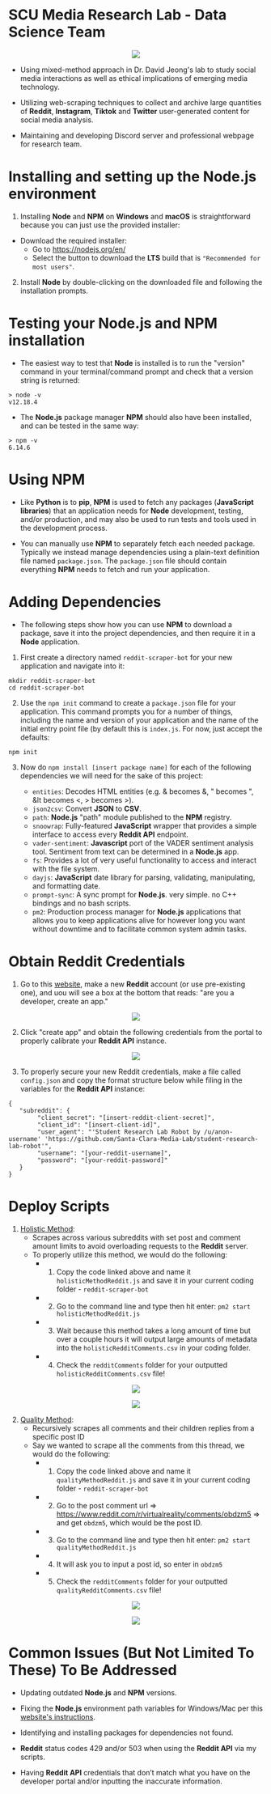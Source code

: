 # SCU Media Research Lab - Data Science Team

<p align="center">
  <img src="https://github.com/Santa-Clara-Media-Lab/student-research-lab-robot/blob/main/assets/educord.png?raw=true">
</p>

- Using mixed-method approach in Dr. David Jeong's lab to study social media interactions as well as ethical implications of emerging media technology.

- Utilizing web-scraping techniques to collect and archive large quantities of **Reddit**, **Instagram**, **Tiktok** and **Twitter** user-generated content for social media analysis.

- Maintaining and developing Discord server and professional webpage for research team.

# Installing and setting up the Node.js environment

1. Installing **Node** and **NPM** on **Windows** and **macOS** is straightforward because you can just use the provided installer:
  - Download the required installer:
    - Go to https://nodejs.org/en/
    - Select the button to download the **LTS** build that is `"Recommended for most users"`.

2. Install **Node** by double-clicking on the downloaded file and following the installation prompts.

# Testing your Node.js and NPM installation

- The easiest way to test that **Node** is installed is to run the "version" command in your terminal/command prompt and check that a version string is returned:

```
> node -v
v12.18.4
```

- The **Node.js** package manager **NPM** should also have been installed, and can be tested in the same way:

```
> npm -v
6.14.6
```

# Using NPM

- Like **Python** is to **pip**, **NPM** is used to fetch any packages (**JavaScript libraries**) that an application needs for **Node** development, testing, and/or production, and may also be used to run tests and tools used in the development process. 

- You can manually use **NPM** to separately fetch each needed package. Typically we instead manage dependencies using a plain-text definition file named `package.json`. The `package.json` file should contain everything **NPM** needs to fetch and run your application.

# Adding Dependencies

- The following steps show how you can use **NPM** to download a package, save it into the project dependencies, and then require it in a **Node** application.

1. First create a directory named `reddit-scraper-bot` for your new application and navigate into it:

```
mkdir reddit-scraper-bot
cd reddit-scraper-bot
```

2. Use the `npm init` command to create a `package.json` file for your application. This command prompts you for a number of things, including the name and version of your application and the name of the initial entry point file (by default this is `index.js`. For now, just accept the defaults:

```
npm init
```

3. Now do `npm install [insert package name]` for each of the following dependencies we will need for the sake of this project: 

   - `entities`: Decodes HTML entities (e.g. &amp; becomes &, &quot; becomes ", &lt becomes <, &gt; becomes >).
   - `json2csv`: Convert **JSON** to **CSV**.
   - `path`: **Node.js** "path" module published to the **NPM** registry.
   - `snoowrap`: Fully-featured **JavaScript** wrapper that provides a simple interface to access every **Reddit API** endpoint.
   - `vader-sentiment`: **Javascript** port of the VADER sentiment analysis tool. Sentiment from text can be determined in a **Node.js** app.
   - `fs`: Provides a lot of very useful functionality to access and interact with the file system.
   - `dayjs`: **JavaScript** date library for parsing, validating, manipulating, and formatting date.
   - `prompt-sync`: A sync prompt for **Node.js**. very simple. no C++ bindings and no bash scripts. 
   - `pm2`: Production process manager for **Node.js** applications that allows you to keep applications alive for however long you want without downtime and to facilitate common system admin tasks.

# Obtain Reddit Credentials

1. Go to this [website](https://www.reddit.com/prefs/apps), make a new **Reddit** account (or use pre-existing one), and uou will see a box at the bottom that reads: "are you a developer, create an app." 

<p align="center">
  <img src="https://user-images.githubusercontent.com/42426861/127065682-39207003-91d0-44e4-98a6-c37581960731.png">
</p>

2. Click "create app" and obtain the following credentials from the portal to properly calibrate your **Reddit API** instance.

<p align="center">
  <img src="https://user-images.githubusercontent.com/42426861/127066287-6f9d89c1-1e47-447e-b181-5b7cc1d05eb4.png">
</p>

3. To properly secure your new Reddit credentials, make a file called `config.json` and copy the format structure below while filing in the variables for the **Reddit API** instance:

```
{
   "subreddit": {
        "client_secret": "[insert-reddit-client-secret]",
        "client_id": "[insert-client-id]",
        "user_agent": "'Student Research Lab Robot by /u/anon-username' 'https://github.com/Santa-Clara-Media-Lab/student-research-lab-robot'",
        "username": "[your-reddit-username]",
        "password": "[your-reddit-password]"
   } 
} 
```

# Deploy Scripts

1. [Holistic Method](https://hastebin.com/simokojaje.js): 
   - Scrapes across various subreddits with set post and comment amount limits to avoid overloading requests to the **Reddit** server.
   - To properly utilize this method, we would do the following:
     - 1. Copy the code linked above and name it `holisticMethodReddit.js` and save it in your current coding folder - `reddit-scraper-bot`
     - 2. Go to the command line and type then hit enter: `pm2 start holisticMethodReddit.js`
     - 3. Wait because this method takes a long amount of time but over a couple hours it will output large amounts of metadata into the `holisticRedditComments.csv` in your coding folder.
     - 4. Check the `redditComments` folder for your outputted `holisticRedditComments.csv` file!

<p align="center"> 
  <img src="https://user-images.githubusercontent.com/42426861/127064469-62a95cdd-c1d9-41ed-9192-89478ff7c72a.png">
</p>

<p align="center"> 
  <img src="https://user-images.githubusercontent.com/42426861/127064502-4af7b6b1-0055-4cd6-b718-9f9be7f9a9df.png">
</p>

2. [Quality Method](https://hastebin.com/ikizakuxur.js): 
   - Recursively scrapes all comments and their children replies from a specific post ID
   - Say we wanted to scrape all the comments from this thread, we would do the following:
     - 1. Copy the code linked above and name it `qualityMethodReddit.js` and save it in your current coding folder - `reddit-scraper-bot`
     - 2. Go to the post comment url => https://www.reddit.com/r/virtualreality/comments/obdzm5 => and get `obdzm5`, which would be the post ID.
     - 3. Go to the command line and type then hit enter: `pm2 start qualityMethodReddit.js`
     - 4. It will ask you to input a post id, so enter in `obdzm5`
     - 5. Check the `redditComments` folder for your outputted `qualityRedditComments.csv` file!

<p align="center">
  <img src="https://user-images.githubusercontent.com/42426861/127062838-ac4e0dfb-b36c-4541-a34a-4ead3325b1cd.png">
</p>

<p align="center">
  <img src="https://user-images.githubusercontent.com/42426861/127065044-3485a336-6fdb-4014-85f1-67e929a10d37.png">
</p>

# Common Issues (But Not Limited To These) To Be Addressed

- Updating outdated **Node.js** and **NPM** versions.

- Fixing the **Node.js** environment path variables for Windows/Mac per this [website's instructions](https://newbedev.com/fixing-npm-path-in-windows-8-and-10).

- Identifying and installing packages for dependencies not found.

- **Reddit** status codes 429 and/or 503 when using the **Reddit API** via my scripts.

- Having **Reddit API** credentials that don’t match what you have on the developer portal and/or inputting the inaccurate information.

